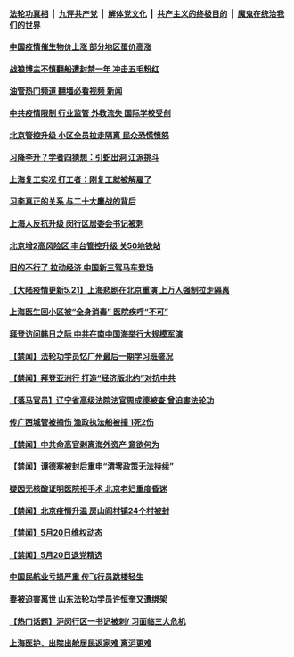 ####  [法轮功真相](../../../../basic/blob/master/README.md?t=05211401) &nbsp;|&nbsp; [九评共产党](../../../../9ping.md/blob/master/README.md?t=05211401) &nbsp;|&nbsp; [解体党文化](../../../../jtdwh.md/blob/master/README.md?t=05211401)  &nbsp;|&nbsp; [共产主义的终极目的](../../../../gczydzjmd.md/blob/master/README.md?t=05211401) &nbsp;|&nbsp; [魔鬼在统治我们的世界](../../../../mgztzwmdsj.md/blob/master/README.md?t=05211401) 

#### [中国疫情催生物价上涨 部分地区蛋价高涨](../pages/prog204/a103434619.md?t=05211401) 

#### [战狼博主不慎翻船遭封禁一年 冲击五毛粉红](../pages/prog204/a103434516.md?t=05211401) 

#### [油管热门频道 翻墙必看视频 新闻](http://45.76.130.85:81/youtube.html?05211401)

#### [中共疫情限制 行业监管 外教流失 国际学校受创](../pages/prog204/a103434514.md?t=05211401) 

#### [北京管控升级 小区全员拉走隔离 民众恐慌愤怒](../pages/prog204/a103434507.md?t=05211401) 

#### [习降李升？学者四猜想：引蛇出洞 江派挑斗](../pages/prog204/a103434376.md?t=05211401) 

#### [上海复工实况 打工者：刚复工就被解雇了](../pages/prog204/a103434468.md?t=05211401) 

#### [习李真正的关系 与二十大鏖战的背后](../pages/prog204/a103434443.md?t=05211401) 

#### [上海人反抗升级 闵行区居委会书记被刺](../pages/prog204/a103434415.md?t=05211401) 

#### [北京增2高风险区 丰台管控升级 关50地铁站](../pages/prog204/a103434413.md?t=05211401) 

#### [旧的不行了 拉动经济 中国新三驾马车登场](../pages/prog204/a103434347.md?t=05211401) 

#### [【大陆疫情更新5.21】上海悲剧在北京重演 上万人强制拉走隔离](../pages/prog204/a103423281.md?t=05211401) 

#### [上海医生回小区被“全身消毒” 医院疾呼“不可”](../pages/prog204/a103434254.md?t=05211401) 

#### [拜登访问韩日之际 中共在南中国海举行大规模军演](../pages/prog204/a103434208.md?t=05211401) 


#### [【禁闻】法轮功学员忆广州最后一期学习班盛况](../pages/prog204/a103434053.md?t=05211401) 

#### [【禁闻】拜登亚洲行 打造“经济版北约”对抗中共](../pages/prog204/a103434037.md?t=05211401) 

#### [【落马官员】辽宁省高级法院法官周成德被查 曾迫害法轮功](../pages/prog204/a103434126.md?t=05211401) 


#### [传广西城管被捅伤 渔政执法船被撞 1死2伤](../pages/prog204/a103434145.md?t=05211401) 

#### [【禁闻】中共命高官剥离海外资产 意欲何为](../pages/prog204/a103434039.md?t=05211401) 

#### [【禁闻】谭德塞被封后重申“清零政策无法持续”](../pages/prog204/a103434057.md?t=05211401) 

#### [疑因无核酸证明医院拒手术 北京老妇重度昏迷](../pages/prog204/a103434071.md?t=05211401) 


#### [【禁闻】北京疫情升温 房山阎村镇24个村被封](../pages/prog204/a103434032.md?t=05211401) 

#### [【禁闻】5月20日维权动态](../pages/prog204/a103434030.md?t=05211401) 

#### [【禁闻】5月20日退党精选](../pages/prog204/a103434034.md?t=05211401) 

#### [中国民航业亏损严重 传飞行员跳楼轻生](../pages/prog204/a103433990.md?t=05211401) 

#### [妻被迫害离世 山东法轮功学员许恒奎又遭绑架](../pages/prog204/a103433720.md?t=05211401) 

#### [【热门话题】沪闵行区一书记被刺/ 习面临三大危机](../pages/prog204/a103433846.md?t=05211401) 

#### [上海医护、出院出舱居民返家难 离沪更难](../pages/prog204/a103433816.md?t=05211401) 

<img src='http://gfw-breaker.win/goodnews/indexes/prog204.md' width='0px' height='0px'/>
